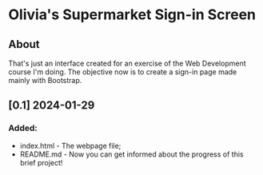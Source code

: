 # Olivia's Supermarket Sign-in Screen

## About

That's just an interface created for an exercise of the Web Development course I'm doing.
The objective now is to create a sign-in page made mainly with Bootstrap.

## [0.1] 2024-01-29

### Added:

- index.html - The webpage file;
- README.md - Now you can get informed about the progress of this brief project!
